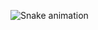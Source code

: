 ![Snake animation](https://github.com/genilsong/genilsong/blob/output/github-contribution-grid-snake.svg)
